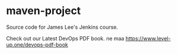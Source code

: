 # maven-project
Source code for James Lee's Jenkins course.

Check out our Latest DevOps PDF book.
ne maa
https://www.level-up.one/devops-pdf-book
